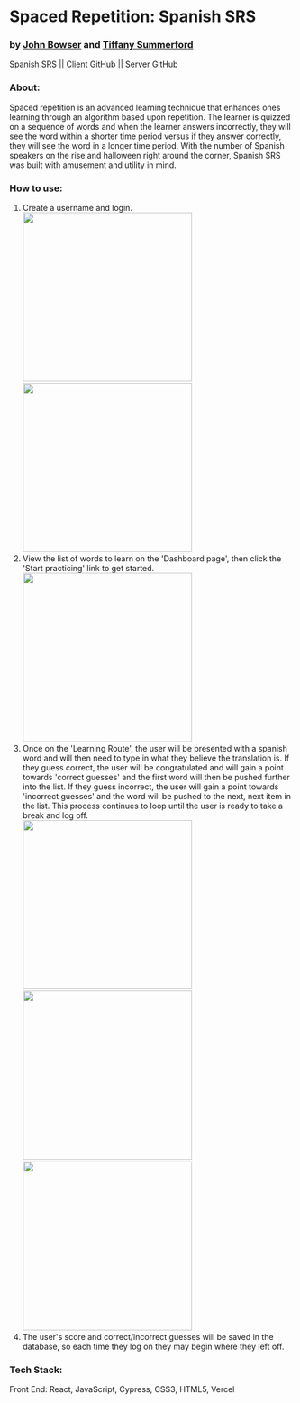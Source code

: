 # Spaced Repetition: Spanish SRS
### by [John Bowser](https://github.com/jgbowser) and [Tiffany Summerford](https://github.com/breakfastatiffs)   
[Spanish SRS](https://language-spaced-repetition.vercel.app/register) ||
[Client GitHub](https://github.com/thinkful-ei-quail/SR-Client-johnb-tiff) ||
[Server GitHub](https://github.com/thinkful-ei-quail/SR-API-johnb-tiff)  
 
### About:  
Spaced repetition is an advanced learning technique that enhances ones learning through an algorithm based upon repetition. The learner is quizzed on a sequence of words and when the learner answers incorrectly, they will see the word within a shorter time period versus if they answer correctly, they will see the word in a longer time period. With the number of Spanish speakers on the rise and halloween right around the corner, Spanish SRS was built with amusement and utility in mind.  

### How to use:  
1. Create a username and login.<br>
<img src='/src/images/README_assets/signup.png' width='300' />  <img src='/src/images/README_assets/login.png' width='300' /><br>              
2. View the list of words to learn on the 'Dashboard page', then click the 'Start practicing' link to get started.<br>
<img src='/src/images/README_assets/dashboard.png' width='300' /><br>  
3. Once on the 'Learning Route', the user will be presented with a spanish word and will then need to type in what they believe the translation is. If they guess correct, the user will be congratulated and will gain a point towards 'correct guesses' and the first word will then be pushed further into the list. If they guess incorrect, the user will gain a point towards 'incorrect guesses' and the word will be pushed to the next, next item in the list. This process continues to loop until the user is ready to take a break and log off.<br>
<img src='/src/images/README_assets/learn.png' width='300' /><br>
<img src='/src/images/README_assets/correct.png' width='300' />  <img src='/src/images/README_assets/incorrect.png' width='300' /><br>
4. The user's score and correct/incorrect guesses will be saved in the database, so each time they log on they may begin where they left off.

### Tech Stack:  
Front End: React, JavaScript, Cypress, CSS3, HTML5, Vercel
 